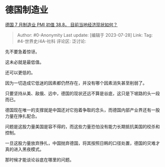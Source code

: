 # 德国制造业
[德国 7 月制造业 PMI 初值 38.8， 目前当地经济现状如何？](https://www.zhihu.com/question/613704607/answer/3139148726)

> Author: #0-Anonymity
> Last update: [编辑于 2023-07-28]
> Link:
> Tag: #4-世界史/4A-社科
> 评论区:
> 泛讨论:

先不要急着惊讶。

这未必就是最低值。

还可以更低的。

因为一切造成它低迷的因素都仍然存在，并没有哪个因素消失甚至削弱了。

只要坚持从美、敌俄、远中，德国的现状还远不算是谷底，这只是下坡路的头一段而已。

德国现在唯一的支撑就是中国还对它抱着争取的念头，而德国内部产业界还有一股力量在挣扎配合。

问题是这股力量美国是容不得的，而这些力量恐怕没有能力长期抵抗美国的绞杀和控制。

一旦这股力量放弃挣扎，中国抛弃德国，将其按照日韩的口径处置，德国的灾难才真的进入黑夜模式。

那时候才能谈论谷底在哪里的问题。
